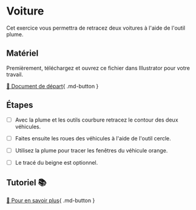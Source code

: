# Voiture
Cet exercice vous permettra de retracez deux voitures à l'aide de l'outil plume.    
      

## Matériel

Premièrement, téléchargez et ouvrez ce fichier dans Illustrator pour votre travail.     

[📁 Document de départ](https://cmontmorency365.sharepoint.com/:u:/s/TIM-582214-Animation2d77/EZENw-B6p1ZJpV8Fn9AWPFYBWZp9JwA5UVmHmSTCyqxuLA?e=3jnZhd){ .md-button }       

      
## Étapes

- [ ] Avec la plume et les outils courbure retracez le contour des deux véhicules.
- [ ] Faites ensuite les roues des véhicules à l'aide de l'outil cercle.
- [ ] Utilisez la plume pour tracer les fenêtres du véhicule orange.
- [ ] Le tracé du beigne est optionnel.

      

## Tutoriel 📚

[📖 Pour en savoir plus](https://creativecloud.adobe.com/fr-CA/learn/illustrator/web/pen-tool-exercises?playlistPath=/services/playlist.helpx/products:SG_ILLUSTRATOR_1_1/learn-path:key-techniques/set-header:drawing/playlist:topic/fr_CA.json){ .md-button }       


